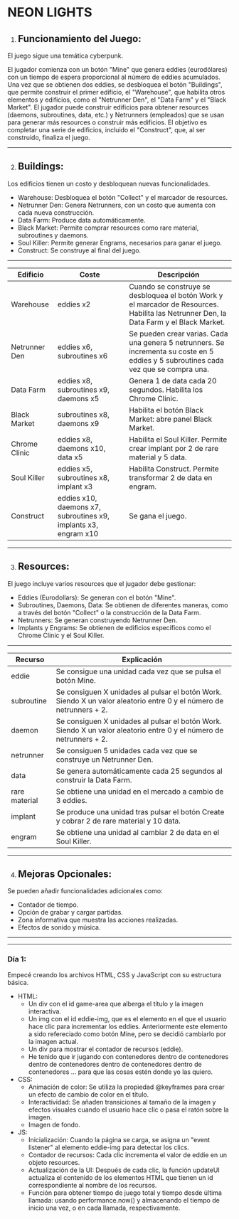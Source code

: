 # NEON LIGHTS

1. ## Funcionamiento del Juego:

El juego sigue una temática cyberpunk.

El jugador comienza con un botón "Mine" que genera eddies (eurodólares) con un tiempo de espera proporcional al número de eddies acumulados.
Una vez que se obtienen dos eddies, se desbloquea el botón "Buildings", que permite construir el primer edificio, el "Warehouse", que habilita otros elementos y edificios, como el "Netrunner Den", el "Data Farm" y el "Black Market".
El jugador puede construir edificios para obtener resources (daemons, subroutines, data, etc.) y Netrunners (empleados) que se usan para generar más resources o construir más edificios.
El objetivo es completar una serie de edificios, incluido el "Construct", que, al ser construido, finaliza el juego.

<hr>

2. ## Buildings:

Los edificios tienen un costo y desbloquean nuevas funcionalidades.

* Warehouse: Desbloquea el botón "Collect" y el marcador de resources.
* Netrunner Den: Genera Netrunners, con un costo que aumenta con cada nueva construcción.
* Data Farm: Produce data automáticamente.
* Black Market: Permite comprar resources como rare material, subroutines y daemons.
* Soul Killer: Permite generar Engrams, necesarios para ganar el juego.
* Construct: Se construye al final del juego.
<hr>
<table>
  <thead>
    <tr>
      <th>Edificio</th>
      <th>Coste</th>
      <th>Descripción</th>
    </tr>
  </thead>
  <tbody>
    <tr>
      <td>Warehouse</td>
      <td>eddies x2</td>
      <td>Cuando se construye se desbloquea el botón Work y el marcador de Resources. Habilita las Netrunner Den, la Data Farm y el Black Market.</td>
    </tr>
    <tr>
      <td>Netrunner Den</td>
      <td>eddies x6, subroutines x6</td>
      <td>Se pueden crear varias. Cada una genera 5 netrunners. Se incrementa su coste en 5 eddies y 5 subroutines cada vez que se compra una.</td>
    </tr>
    <tr>
      <td>Data Farm</td>
      <td>eddies x8, subroutines x9, daemons x5</td>
      <td>Genera 1 de data cada 20 segundos. Habilita los Chrome Clinic.</td>
    </tr>
    <tr>
      <td>Black Market</td>
      <td>subroutines x8, daemons x9</td>
      <td>Habilita el botón Black Market: abre panel Black Market.</td>
    </tr>
    <tr>
      <td>Chrome Clinic</td>
      <td>eddies x8, daemons x10, data x5</td>
      <td>Habilita el Soul Killer. Permite crear implant por 2 de rare material y 5 data.</td>
    </tr>
    <tr>
      <td>Soul Killer</td>
      <td>eddies x5, subroutines x8, implant x3</td>
      <td>Habilita Construct. Permite transformar 2 de data en engram.</td>
    </tr>
    <tr>
      <td>Construct</td>
      <td>eddies x10, daemons x7, subroutines x9, implants x3, engram x10</td>
      <td>Se gana el juego.</td>
    </tr>
  </tbody>
</table>

<hr>

3. ## Resources:

El juego incluye varios resources que el jugador debe gestionar:

* Eddies (Eurodollars): Se generan con el botón "Mine".
* Subroutines, Daemons, Data: Se obtienen de diferentes maneras, como a través del botón "Collect" o la construcción de la Data Farm.
* Netrunners: Se generan construyendo Netrunner Den.
* Implants y Engrams: Se obtienen de edificios específicos como el Chrome Clinic y el Soul Killer.
<hr>
<table>
  <thead>
    <tr>
      <th>Recurso</th>
      <th>Explicación</th>
    </tr>
  </thead>
  <tbody>
    <tr>
      <td>eddie</td>
      <td>Se consigue una unidad cada vez que se pulsa el botón Mine.</td>
    </tr>
    <tr>
      <td>subroutine</td>
      <td>Se consiguen X unidades al pulsar el botón Work. Siendo X un valor aleatorio entre 0 y el número de netrunners + 2.</td>
    </tr>
    <tr>
      <td>daemon</td>
      <td>Se consiguen X unidades al pulsar el botón Work. Siendo X un valor aleatorio entre 0 y el número de netrunners + 2.</td>
    </tr>
    <tr>
      <td>netrunner</td>
      <td>Se consiguen 5 unidades cada vez que se construye un Netrunner Den.</td>
    </tr>
    <tr>
      <td>data</td>
      <td>Se genera automáticamente cada 25 segundos al construir la Data Farm.</td>
    </tr>
    <tr>
      <td>rare material</td>
      <td>Se obtiene una unidad en el mercado a cambio de 3 eddies.</td>
    </tr>
    <tr>
      <td>implant</td>
      <td>Se produce una unidad tras pulsar el botón Create y cobrar 2 de rare material y 10 data.</td>
    </tr>
    <tr>
      <td>engram</td>
      <td>Se obtiene una unidad al cambiar 2 de data en el Soul Killer.</td>
    </tr>
  </tbody>
</table>

<hr>

4. ## Mejoras Opcionales:

Se pueden añadir funcionalidades adicionales como:

* Contador de tiempo.
* Opción de grabar y cargar partidas.
* Zona informativa que muestra las acciones realizadas.
* Efectos de sonido y música.

<hr>
<hr>

### Día 1:

Empecé creando los archivos HTML, CSS y JavaScript con su estructura básica.
* HTML:
  * Un div con el id game-area que alberga el título y la imagen interactiva.
  * Un img con el id eddie-img, que es el elemento en el que el usuario hace clic para incrementar los eddies. Anteriormente este elemento a sido refereciado como botón Mine, pero se decidió cambiarlo por la imagen actual.
  * Un div para mostrar el contador de recursos (eddie).
  * He tenido que ir jugando con contenedores dentro de contenedores dentro de contenedores dentro de contenedores dentro de contenedores ... para que las cosas estén donde yo las quiero.
* CSS:
  * Animación de color: Se utiliza la propiedad @keyframes para crear un efecto de cambio de color en el título.
  * Interactividad: Se añaden transiciones al tamaño de la imagen y efectos visuales cuando el usuario hace clic o pasa el ratón sobre la imagen.
  * Imagen de fondo.
* JS:
  * Inicialización: Cuando la página se carga, se asigna un "event listener" al elemento eddie-img para detectar los clics.
  * Contador de recursos: Cada clic incrementa el valor de eddie en un objeto resources.
  * Actualización de la UI: Después de cada clic, la función updateUI actualiza el contenido de los elementos HTML que tienen un id correspondiente al nombre de los recursos.
  * Función para obtener tiempo de juego total y tiempo desde última llamada: usando performance.now() y almacenando el tiempo de inicio una vez, o en cada llamada, respectivamente. 